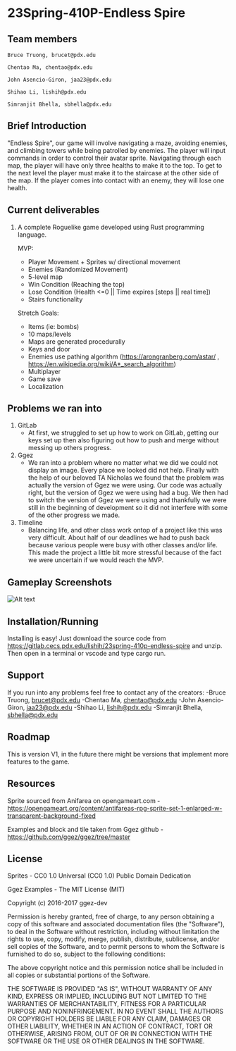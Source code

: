 # 23Spring-410P-Endless Spire

## Team members

    Bruce Truong, brucet@pdx.edu
    
    Chentao Ma, chentao@pdx.edu
    
    John Asencio-Giron, jaa23@pdx.edu
    
    Shihao Li, lishih@pdx.edu
    
    Simranjit Bhella, sbhella@pdx.edu

## Brief Introduction

"Endless Spire", our game will involve navigating a maze, avoiding enemies, and climbing towers while being patrolled by enemies. The player will input commands in order to control their avatar sprite. Navigating through each map, the player will have only three healths
to make it to the top. To get to the next level the player must make it to the staircase at the other side of the map. If the player comes
into contact with an enemy, they will lose one health. 

## Current deliverables
1. A complete Roguelike game developed using Rust programming language.
	
    MVP:
    - Player Movement + Sprites w/ directional movement
    - Enemies (Randomized Movement)
	- 5-level map
	- Win Condition (Reaching the top)
    - Lose Condition (Health <=0 || Time expires [steps || real time])
	- Stairs functionality

	Stretch Goals:
    * Items (ie: bombs)
    * 10 maps/levels
    * Maps are generated procedurally
    * Keys and door
    * Enemies use pathing algorithm (https://arongranberg.com/astar/ , https://en.wikipedia.org/wiki/A*_search_algorithm)
    * Multiplayer
    * Game save
    * Localization


## Problems we ran into

1. GitLab
    - At first, we struggled to set up how to work on GitLab, getting our keys set up then 
    also figuring out how to push and merge without messing up others progress.
2. Ggez
    - We ran into a problem where no matter what we did we could not display an image. Every 
    place we looked did not help. Finally with the help of our beloved TA Nicholas we found 
    that the problem was actually the version of Ggez we were using. Our code was actually right,
    but the version of Ggez we were using had a bug. We then had to switch the version of Ggez we 
    were using and thankfully we were still in the beginning of development so it did not interfere
    with some of the other progress we made. 
3. Timeline
    - Balancing life, and other class work ontop of a project like this was very difficult. About 
    half of our deadlines we had to push back because various people were busy with other classes 
    and/or life. This made the project a little bit more stressful because of the fact we were 
    uncertain if we would reach the MVP. 

## Gameplay Screenshots
![Alt text](~/resources/sss.png "Starting Screen")

## Installation/Running
Installing is easy! Just download the source code from https://gitlab.cecs.pdx.edu/lishih/23spring-410p-endless-spire and unzip. Then open in a terminal or vscode and type cargo run.

## Support
If you run into any problems feel free to contact any of the creators:
    -Bruce Truong, brucet@pdx.edu
    -Chentao Ma, chentao@pdx.edu
    -John Asencio-Giron, jaa23@pdx.edu
    -Shihao Li, lishih@pdx.edu
    -Simranjit Bhella, sbhella@pdx.edu

## Roadmap
This is version V1, in the future there might be versions that implement more features to the game.

## Resources

Sprite sourced from Anifarea on opengameart.com - https://opengameart.org/content/antifareas-rpg-sprite-set-1-enlarged-w-transparent-background-fixed

Examples and block and tile taken from Ggez github - https://github.com/ggez/ggez/tree/master

## License
Sprites - CC0 1.0 Universal (CC0 1.0)
Public Domain Dedication

Ggez Examples - The MIT License (MIT)

Copyright (c) 2016-2017 ggez-dev

Permission is hereby granted, free of charge, to any person obtaining a copy
of this software and associated documentation files (the "Software"), to deal
in the Software without restriction, including without limitation the rights
to use, copy, modify, merge, publish, distribute, sublicense, and/or sell
copies of the Software, and to permit persons to whom the Software is
furnished to do so, subject to the following conditions:

The above copyright notice and this permission notice shall be included in all
copies or substantial portions of the Software.

THE SOFTWARE IS PROVIDED "AS IS", WITHOUT WARRANTY OF ANY KIND, EXPRESS OR
IMPLIED, INCLUDING BUT NOT LIMITED TO THE WARRANTIES OF MERCHANTABILITY,
FITNESS FOR A PARTICULAR PURPOSE AND NONINFRINGEMENT. IN NO EVENT SHALL THE
AUTHORS OR COPYRIGHT HOLDERS BE LIABLE FOR ANY CLAIM, DAMAGES OR OTHER
LIABILITY, WHETHER IN AN ACTION OF CONTRACT, TORT OR OTHERWISE, ARISING FROM,
OUT OF OR IN CONNECTION WITH THE SOFTWARE OR THE USE OR OTHER DEALINGS IN THE
SOFTWARE.
